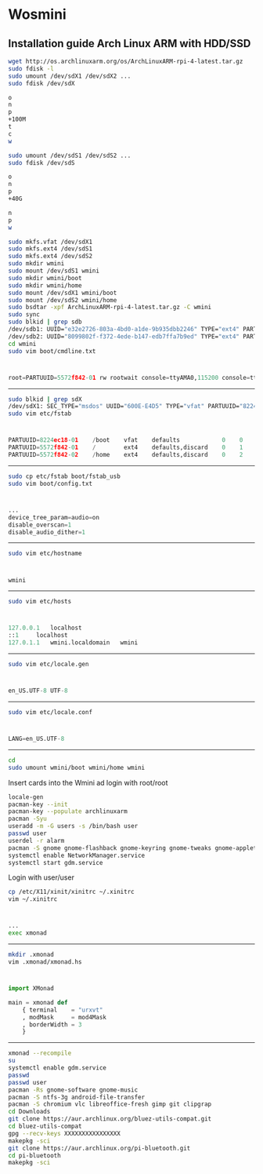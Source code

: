 # Wosmini
## Installation guide Arch Linux ARM with HDD/SSD
```bash
wget http://os.archlinuxarm.org/os/ArchLinuxARM-rpi-4-latest.tar.gz
sudo fdisk -l
sudo umount /dev/sdX1 /dev/sdX2 ...
sudo fdisk /dev/sdX
```
```bash
o
n
p
+100M
t
c
w
```
```bash
sudo umount /dev/sdS1 /dev/sdS2 ...
sudo fdisk /dev/sdS
```
```bash
o
n
p
+40G

n
p
w
```
```bash
sudo mkfs.vfat /dev/sdX1
sudo mkfs.ext4 /dev/sdS1
sudo mkfs.ext4 /dev/sdS2
sudo mkdir wmini
sudo mount /dev/sdS1 wmini
sudo mkdir wmini/boot
sudo mkdir wmini/home
sudo mount /dev/sdX1 wmini/boot
sudo mount /dev/sdS2 wmini/home
sudo bsdtar -xpf ArchLinuxARM-rpi-4-latest.tar.gz -C wmini
sudo sync
sudo blkid | grep sdb
/dev/sdb1: UUID="e32e2726-803a-4bd0-a1de-9b935dbb2246" TYPE="ext4" PARTUUID="5572f842-01"
/dev/sdb2: UUID="8099802f-f372-4ede-b147-edb7ffa7b9ed" TYPE="ext4" PARTUUID="5572f842-02"
cd wmini
sudo vim boot/cmdline.txt
```
#
```python
root=PARTUUID=5572f842-01 rw rootwait console=ttyAMA0,115200 console=tty1 selinux=0 plymouth.enable=0 smsc95xx.turbo_mode=N dwc_otg.lpm_enable=0 kgdboc=ttyAMA0,115200 elevator=noop
```
---
```bash
sudo blkid | grep sdX
/dev/sdX1: SEC_TYPE="msdos" UUID="600E-E4D5" TYPE="vfat" PARTUUID="8224ec18-01"
sudo vim etc/fstab
```
#
```python
PARTUUID=8224ec18-01    /boot    vfat    defaults            0    0
PARTUUID=5572f842-01    /        ext4    defaults,discard    0    1
PARTUUID=5572f842-02    /home    ext4    defaults,discard    0    2
```
---
```bash
sudo cp etc/fstab boot/fstab_usb
sudo vim boot/config.txt
```
#
```python
...
device_tree_param=audio=on
disable_overscan=1
disable_audio_dither=1
```
---
```bash
sudo vim etc/hostname
```
#
```python
wmini
```
---
```bash
sudo vim etc/hosts
```
#
```python
127.0.0.1	localhost
::1		localhost
127.0.1.1	wmini.localdomain	wmini
```
---
```bash
sudo vim etc/locale.gen
```
#
```python
en_US.UTF-8 UTF-8
```
---
```bash
sudo vim etc/locale.conf
```
#
```python
LANG=en_US.UTF-8
```
---
```bash
cd
sudo umount wmini/boot wmini/home wmini
```
Insert cards into the Wmini ad login with root/root
```bash
locale-gen
pacman-key --init
pacman-key --populate archlinuxarm
pacman -Syu
useradd -m -G users -s /bin/bash user
passwd user
userdel -r alarm
pacman -S gnome gnome-flashback gnome-keyring gnome-tweaks gnome-applets xf-video-fbdev xorg-server xorg-xinit gvim network-manager-applet ttf-dejavu ttf-droid xmonad xmonad-contribi dmenu base-devel
systemctl enable NetworkManager.service
systemctl start gdm.service
```
Login with user/user
```bash
cp /etc/X11/xinit/xinitrc ~/.xinitrc
vim ~/.xinitrc
```
#
```python
...
exec xmonad
```
---
```bash
mkdir .xmonad
vim .xmonad/xmonad.hs
```
#
```python
import XMonad

main = xmonad def
    { terminal    = "urxvt"
    , modMask     = mod4Mask
    , borderWidth = 3
    }
```
---
```bash
xmonad --recompile
su
systemctl enable gdm.service
passwd
passwd user
pacman -Rs gnome-software gnome-music
pacman -S ntfs-3g android-file-transfer
pacman -S chromium vlc libreoffice-fresh gimp git clipgrap
cd Downloads
git clone https://aur.archlinux.org/bluez-utils-compat.git
cd bluez-utils-compat
gpg --recv-keys XXXXXXXXXXXXXXXX
makepkg -sci
git clone https://aur.archlinux.org/pi-bluetooth.git
cd pi-bluetooth
makepkg -sci
```
